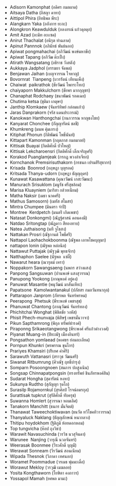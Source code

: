 + Adisorn Kamonphat (อดิศร กมลผาด)
+ Aitsaya Datha (อิสญา ดาทา)
+ Aittipol Phira (อิทธิพล พีระ)
+ Alangkarn Yaka (อลังการ ยะกะ)
+ Alongkron Keawdulduk (อลงกรณ์ แก้วดุลดุก)
+ Amit Azad (อะมิท อะเเซด)
+ Anirut Thachalat (อนิรุต ท่าฉลาด)
+ Apinut Pannnok (อภินัทธ์ พันธ์นอก)
+ Apiwat pongmahachai (อภิวัฒน์ พงษ์มหาชัย)
+ Apiwat Tapang (อภิวัฒ ต๊ะเป็ง)
+ Atirath Wangsatang (อธิราช วังสตัง)
+ Aukkaya Jadphol (อรรฆยา จัดพล)
+ Benjawan Jaihan (เบญจวรรณ ใจหาญ)
+ Bovornrat  Tianpeng (บวรรัตน์ เทียนเพ็ง)
+ Chaiwat  paikrathok (ชัยวัฒน์ ไพกระโทก)
+ chaiyaporn Makkulchorn (ชัยพร มากกุญชร)
+ Chanaphat Rodchaey (ชนาพัฒน์ รอดเฉย)
+ Chutima ketsa (ชุติมา เกตุษา)
+ Janthip Klomkaew (จันทร์ทิพย์ กล่อมแก้ว)
+ Jaras Danprakorn (จรัส แดนประกรณ์)
+ Kanokwan Hanthongchai (กนกวรรณ หาญธงไชย)
+ Kanyarat Chonchee (กัญญารัตน์ ชลชี)
+ Khumkreng (มนพ คุ้มเกรง)    
+ Kitiphat Phonun (กิติพัฒน์ โพธิ์นันท์)
+ Kittapart Kamonman (กฤตภาส กมลมาลย์)
+ Kittisak Buayai (กิตติศักดิ์ บัวใหญ่)
+ Kittisak Lekcharoensri (กิตติศักดิ์ เล็กเจริญศรี)
+ Korakod Puanglamjeak (กรกฏ พวงลำเจียก)
+ Kornchanok Premsirisuthakorn (กรชนก เปรมสิริสุธากร)
+ Krisada  Boonrod (กฤษฎา บุญรอด)
+ Kritsada Thanya-udorn (กฤษฎา ธัญญอุดร)
+ Kunawat Kasawattana (คุณาวัฒน์ เกสะวัฒนะ)
+ Manurach Srisuklom (มนูรัช ศรีสุขล้อม)
+ Marisa Kluayniem (มาริสา กล้วยเนียม)
+ Matha Naksir (เมธา นาคศรี)
+ Mathus Samosorn) (เมทัส สโมสร)
+ Mintra Chumpee (มินตรา จำปี)
+ Montree  Kerdpetch (มนตรี เกิดเพชร)
+ Natasat Donkongmi) (ณัฏฐ์ศาสน์ ดอนคงมี)
+ Natdao Sritongtap (ณัฎดาว สีทองทาบ)
+ Natea Juthaisong (นที จูไธสง)
+ Nattakan Prosri (ณัฐกานต์ โพธิ์ศรี)
+ Nattapol Laohachokboonma (ณัฐพล เลาหโชคบุญมา)
+ nattapon lonin (ณัฐพล หล่อนิล)
+ Nattawut Puttajak (ณัฐวุฒิ พุทธจักร)
+ Natthaphon Saelee (นัฐพล  แซ่ลี้)
+ Nawarut heara (ณวรุตม์ เหรา)
+ Noppakorn Sawangsaeng (นพกร สว่างแสง)
+ Panpong Sangsuwan (ปานพงษ์ แสงสุวรรณ)
+ Panupong Yookong (ภาณุพงศ์ อยู่คง)
+ Panuwat Masantie (พนุวัฒน์ มาสันเทียะ)
+ Papatsone  Kamolwantanakul (ปภัสสร กมลวันทนากุล)
+ Pattarapon Janprom (ภัทรพล จันทร์พรหม)
+ Peerapong  Phetsuk (พีระพงษ์ เพชรสุข)
+ Phanuwat Chantong (ภาณุวัฒน์ จันทร์ทอง)
+ Phichitchai Wonghat (พิชิตชัย วงหัส)
+ Phisit Phech-munvaja (พิสิษฐ์ เพชรมั่นวาจา)
+ Pikun Sapthamrong (พิกุล ทรัพย์ธำรงศ์)
+ Piraponng Srikaeotangwong (พีระพงศ์ ศรีแก้วต่างวงศ์)
+ Piyanat Muang-in (ปิยะณัฐ เมืองอินทร์)
+ Pongsathon yomlaead (พงศธร ย่อมละเอียด)
+ Pornpun Khunkri (พรพรรณ ขุนไกร)
+ Prariyes Khamsiri (ปริเยศ คำศิริ)
+ Sarawuth Vattanasri (สราวุธ วัฒนศรี)
+ Siwanat Ritbumrung (ศิวณัฐ ฤทธิ์บำรุง)
+ Somparn Posoongnoen (สมภาร ปอสูงเนิน)
+ Songsap Chinnapatpongsin (ทรงทรัพย์ ชินภัทรพงศ์สิน)
+ Sudarat Hongha (สุดารัตน์ หงหา)
+ Sukunya Rudtho (สุกัญญา รุดโถ)
+ Surasilp Rojamornkul (สุรศิลป์ โรจน์อมรกุล)
+ Surattisak tupkrut (สุรัติศักดิ์ ทับครุธ)
+ Suwanna Homlert (สุวรรณา หอมเลิศ)
+ Tanakorn Manchitt (ธนกร มั่นจิตต์)
+ Thanawat Taweechoktiwavan (ธนวัต ทวีโชคทิวาวรรณ)
+ Thanyaluck Naklang (ธัญญลักษณ์ หนากลาง)
+ Thitipu hoydokhom (ฐิติภูมิ ห้อยดอกหอม)
+ Top tungvicha (ท๊อป ถุงวิชา)
+ Warawit Navasuchinda (วรวิช นวสุจินดา)
+ Warunee  Nanjing (วารุณี นวลจันทร์)
+ Weerasak Boonmee (วีระศักดิ์ บุญมี)
+ Werawat Sonneam (วีรวัฒน์ สอนเนียม)
+ Wipada Thesnok (วิภาดา เทศนอก)
+ Woramet Poommadue (วรเมธ พุ่มมะเดื่อ)
+ Worawut Mekloy (วรวุฒิ เมฆลอย)
+ Yosita Kongthaworn (โยษิตา คงถาวร)
+ Yossapol Mamah (ยศพล มามะ)